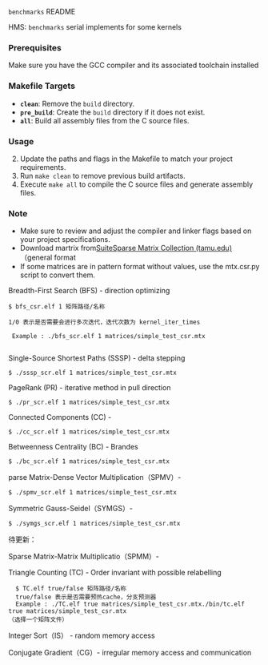 `benchmarks` README

HMS: `benchmarks` serial implements for some kernels

### Prerequisites

Make sure you have the GCC compiler and its associated toolchain installed

### Makefile Targets

- **`clean`**: Remove the `build` directory.
- **`pre_build`**: Create the `build` directory if it does not exist.
- **`all`**: Build all assembly files from the C source files.

### Usage

2. Update the paths and flags in the Makefile to match your project requirements.
3. Run `make clean` to remove previous build artifacts.
4. Execute `make all` to compile the C source files and generate assembly files.

### Note

- Make sure to review and adjust the compiler and linker flags based on your project specifications.
- Download  martrix from[SuiteSparse Matrix Collection (tamu.edu)](https://sparse.tamu.edu/)（general format
- If some matrices are in pattern format without values, use the mtx.csr.py script to convert them.



 Breadth-First Search (BFS) - direction optimizing

```
$ bfs_csr.elf 1 矩阵路径/名称

1/0 表示是否需要会进行多次迭代，迭代次数为 kernel_iter_times

 Example : ./bfs_scr.elf 1 matrices/simple_test_csr.mtx
 
```

 

Single-Source Shortest Paths (SSSP) - delta stepping

```
$ ./sssp_scr.elf 1 matrices/simple_test_csr.mtx
```



PageRank (PR) - iterative method in pull direction

```
$ ./pr_scr.elf 1 matrices/simple_test_csr.mtx
```



Connected Components (CC) - 

```
$ ./cc_scr.elf 1 matrices/simple_test_csr.mtx
```



Betweenness Centrality (BC) - Brandes

```
$ ./bc_scr.elf 1 matrices/simple_test_csr.mtx
```



parse Matrix-Dense Vector Multiplication（SPMV）-

```
$ ./spmv_scr.elf 1 matrices/simple_test_csr.mtx
```



Symmetric Gauss-Seidel（SYMGS）-

```
$ ./symgs_scr.elf 1 matrices/simple_test_csr.mtx
```

待更新：

Sparse Matrix-Matrix Multiplicatio（SPMM）- 



Triangle Counting (TC) - Order invariant with possible relabelling

```
  $ TC.elf true/false 矩阵路径/名称
  true/false 表示是否需要预热cache，分支预测器
  Example : ./TC.elf true matrices/simple_test_csr.mtx./bin/tc.elf true matrices/simple_test_csr.mtx
（选择一个矩阵文件）
```

Integer Sort（IS） -  random memory access



Conjugate Gradient（CG）-  irregular memory access and communication

